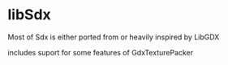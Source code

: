 # libSdx

Most of Sdx is either ported from or heavily inspired by LibGDX

includes suport for some features of GdxTexturePacker 